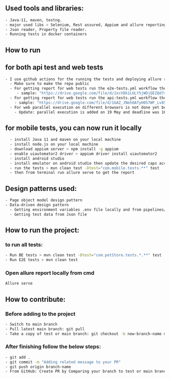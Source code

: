 ## Used tools and libraries:
```bash
- Java-11, maven, testng.
- major used libs > Selenium, Rest assured, Appium and allure reporting.
- Json reader, Property file reader.
- Running tests in docker containers
```

## How to run
## for both api test and web tests
```bash
- I use github actions for the running the tests and deploying allure report to github page
  - Make sure to make the repo public 
  - For getting report for web tests run the e2e-tests.yml workflow then visit "https://abdelaziznassif.github.io/q-pros-task"
     - sample: "https://drive.google.com/file/d/1xcV8k1LULY5jWDjQEZQd7sNuD4ZckUpg/view?usp=sharing"
  - For getting report for web tests run the api-tests.yml workflow then visit "https://abdelaziznassif.github.io/q-pros-task"
    - sample: "https://drive.google.com/file/d/1GAZ_JNehOAfyH0S7WF_Lv85Y_ouQdX3j/view?usp=sharing"
  - For web parallel execution on different browsers is not done yet because I ran out of time, I will contiune on in the next few days
    - Update: parallel execution is added on 19 May and deadline was 16 May.
```

## for mobile tests, you can now run it locally
```bash
  - install Java 11 and maven on your local machine
  - install node.js on your local machine
  - download appium server > npm install -g appium
  - enable uiautomator2 driver > appium driver install uiautomator2
  - install android studio
  - install emulator on android studio then update the desired caps accordigly
  - run the tests > mvn clean test -Dtest="com.mobile.tests.**" test
  - then from terminal run allure serve to get the report
```

## Design patterns used:
```bash
- Page object model design pattern
- Data-driven design pattern
  - Getting environment variables .env file locally and from pipelines/.env.prod file remotely
  - Getting test data from Json file
```

## How to run the project:
### to run all tests: 
```bash
- Run BE tests > mvn clean test -Dtest="com.petStore.tests.*.**" test
- Run E2E tests > mvn clean test
```
### Open allure report locally from cmd
```bash
Allure serve
```

## How to contribute:
### Before adding to the project
```bash
- Switch to main branch
- Pull latest main branch: git pull
- Take a copy of test or main branch: git checkout -b new-branch-name main
```
### After finishing follow the below steps:
```bash
- git add .
- git commit -m "Adding related message to your PR"
- git push origin branch-name
- From GitHub: Create PR by Comparing your branch to test or main branch
```
